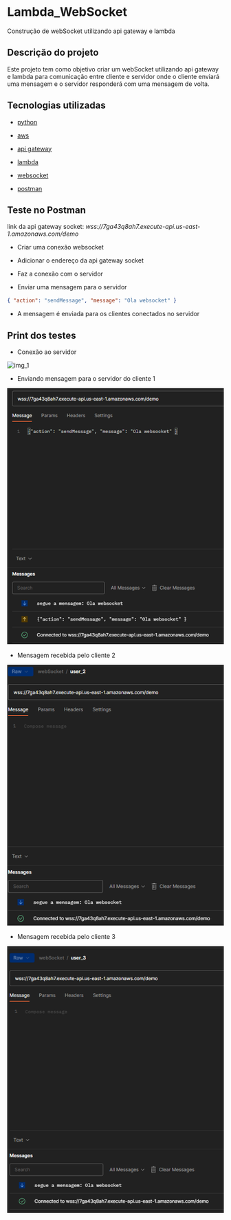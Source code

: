 # Lambda_WebSocket

Construção de webSocket utilizando api gateway e lambda

## Descrição do projeto

Este projeto tem como objetivo criar um webSocket utilizando api gateway e lambda para comunicação entre cliente e servidor onde o cliente enviará uma mensagem e o servidor responderá com uma mensagem de volta.

## Tecnologias utilizadas

- [python](https://www.python.org/)

- [aws](https://aws.amazon.com/pt/)

- [api gateway](https://aws.amazon.com/pt/api-gateway/)

- [lambda](https://aws.amazon.com/pt/lambda/)

- [websocket](https://developer.mozilla.org/pt-BR/docs/Web/API/WebSockets_API)

- [postman](https://www.postman.com/)

## Teste no Postman

link da api gateway socket: _wss://7ga43q8ah7.execute-api.us-east-1.amazonaws.com/demo_

- Criar uma conexão websocket

- Adicionar o endereço da api gateway socket

- Faz a conexão com o servidor

- Enviar uma mensagem para o servidor

```json
{ "action": "sendMessage", "message": "Ola websocket" }
```

- A mensagem é enviada para os clientes conectados no servidor

## Print dos testes

- Conexão ao servidor

![img_1](./img/conex%C3%A3o%20ao%20servidor.png)

- Enviando mensagem para o servidor do cliente 1

![img_2](./img/mensagem%20enviada%20ao%20sevirdor.png)

- Mensagem recebida pelo cliente 2

![img_3](./img/mensagem%20recebido%20usuario%202.png)

- Mensagem recebida pelo cliente 3

![img_4](./img/mensagem%20recebido%20usuario%203.png)
